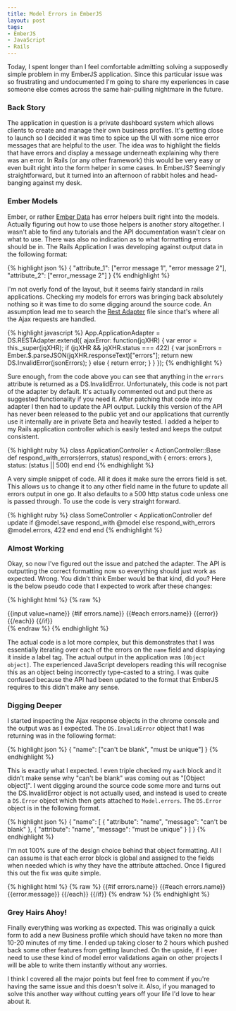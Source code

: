 ```yaml
---
title: Model Errors in EmberJS
layout: post
tags:
- EmberJS
- JavaScript
- Rails
---
```

Today, I spent longer than I feel comfortable admitting solving a supposedly simple problem in my EmberJS application. Since this particular issue was so frustrating and undocumented I'm going to share my experiences in case someone else comes across the same hair-pulling nightmare in the future.

### Back Story

The application in question is a private dashboard system which allows clients to create and manage their own business profiles. It's getting close to launch so I decided it was time to spice up the UI with some nice error messages that are helpful to the user. The idea was to highlight the fields that have errors and display a message underneath explaining why there was an error. In Rails (or any other framework) this would be very easy or even built right into the form helper in some cases. In EmberJS? Seemingly straightforward, but it turned into an afternoon of rabbit holes and head-banging against my desk.

### Ember Models

Ember, or rather [Ember Data](http://emberjs.com/api/data/) has error helpers built right into the models. Actually figuring out how to use those helpers is another story altogether. I wasn't able to find any tutorials and the API documentation wasn't clear on what to use. There was also no indication as to what formatting errors should be in. The Rails Application I was developing against output data in the following format:

{% highlight json %}
{
  "attribute_1": ["error message 1", "error message 2"],
  "attribute_2": ["error_message 2"]
}
{% endhighlight %}

I'm not overly fond of the layout, but it seems fairly standard in rails applications. Checking my models for errors was bringing back absolutely nothing so it was time to do some digging around the source code. An assumption lead me to search the [Rest Adapter](https://github.com/emberjs/data/blob/bce78d5d5b28fd468b7b4f8346cf51f0326cf54f/packages/ember-data/lib/adapters/rest_adapter.js#L524) file since that's where all the Ajax requests are handled.

{% highlight javascript %}
App.ApplicationAdapter = DS.RESTAdapter.extend({
  ajaxError: function(jqXHR) {
    var error = this._super(jqXHR);
    if (jqXHR && jqXHR.status === 422) {
      var jsonErrors = Ember.$.parseJSON(jqXHR.responseText)["errors"];
      return new DS.InvalidError(jsonErrors);
    } else {
      return error;
    }
  }
});
{% endhighlight %}

Sure enough, from the code above you can see that anything in the ```errors``` attribute is returned as a DS.InvalidError. Unfortunately, this code is not part of the adapter by default. It's actually commented out and put there as suggested functionality if you need it. After patching that code into my adapter I then had to update the API output. Luckily this version of the API has never been released to the public yet and our applications that currently use it internally are in private Beta and heavily tested. I added a helper to my Rails application controller which is easily tested and keeps the output consistent.

{% highlight ruby %}
class ApplicationController < ActionController::Base
  def respond_with_errors(errors, status)
    respond_with { errors: errors }, status: (status || 500)
  end
end
{% endhighlight %}

A very simple snippet of code. All it does it make sure the errors field is set. This allows us to change it to any other field name in the future to update all errors output in one go. It also defaults to a 500 http status code unless one is passed through. To use the code is very straight forward.

{% highlight ruby %}
class SomeController < ApplicationController
  def update
    if @model.save
      respond_with @model
    else
      respond_with_errors @model.errors, 422
    end
  end
end
{% endhighlight %}

### Almost Working

Okay, so now I've figured out the issue and patched the adapter. The API is outputting the correct formatting now so everything should just work as expected. Wrong. You didn't think Ember would be that kind, did you? Here is the below pseudo code that I expected to work after these changes:

{% highlight html %}
{% raw %}
<div {{bind-attr class=":form-group errors.name:has-error"}}>
  {{input value=name}}
  {#if errors.name}}
    {{#each errors.name}}
      <span class="label label-error">{{error}}</span>
    {{/each}}
  {{/if}}
</div>
{% endraw %}
{% endhighlight %}

The actual code is a lot more complex, but this demonstrates that I was essentially iterating over each of the errors on the ```name``` field and displaying it inside a label tag. The actual output in the application was ```[Object object]```. The experienced JavaScript developers reading this will recognise this as an object being incorrectly type-casted to a string. I was quite confused because the API had been updated to the format that EmberJS requires to this didn't make any sense.

### Digging Deeper

I started inspecting the Ajax response objects in the chrome console and the output was as I expected. The ```DS.InvalidError``` object that I was returning was in the following format:

{% highlight json %}
{
  "name": ["can't be blank", "must be unique"]
}
{% endhighlight %}

This is exactly what I expected. I even triple checked my ```each``` block and it didn't make sense why "can't be blank" was coming out as "[Object object]". I went digging around the source code some more and turns out the DS.InvalidError object is not actually used, and instead is used to create a ```DS.Error``` object which then gets attached to ```Model.errors```. The ```DS.Error``` object is in the following format.

{% highlight json %}
{
  "name": [
    { "attribute": "name", "message": "can't be blank" },
    { "attribute": "name", "message": "must be unique" }
  ]
}
{% endhighlight %}

I'm not 100% sure of the design choice behind that object formatting. All I can assume is that each error block is global and assigned to the fields when needed which is why they have the attribute attached. Once I figured this out the fix was quite simple.

{% highlight html %}
{% raw %}
{{#if errors.name}}
  {{#each errors.name}}
    <label class="label label-error">{{error.message}}</label>
  {{/each}}
{{/if}}
{% endraw %}
{% endhighlight %}

### Grey Hairs Ahoy!

Finally everything was working as expected. This was originally a quick form to add a new Business profile which should have taken no more than 10-20 minutes of my time. I ended up taking closer to 2 hours which pushed back some other features from getting launched. On the upside, if I ever need to use these kind of model error validations again on other projects I will be able to write them instantly without any worries.

I think I covered all the major points but feel free to comment if you're having the same issue and this doesn't solve it. Also, if you managed to solve this another way without cutting years off your life I'd love to hear about it.
